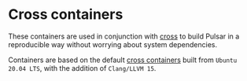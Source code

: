 # Cross containers

These containers are used in conjunction with [cross](https://github.com/cross-rs/cross) to build Pulsar in a reproducible way without worrying about system dependencies. 

Containers are based on the default [cross containers](https://github.com/orgs/cross-rs/packages) built from `Ubuntu 20.04 LTS`, with the addition of `Clang/LLVM 15`.